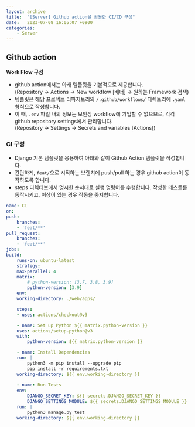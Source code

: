 ```yaml
---
layout: archive
title:  "[Server] Github action을 활용한 CI/CD 구성"
date:   2023-07-08 16:05:07 +0900
categories: 
    - Server
---
```


## Github action 

**Work Flow 구성**
- github action에서는 아래 템플릿을 기본적으로 제공합니다.  
  (Repository -> Actions -> New workflow [배너] -> 원하는 Framework 검색)
- 템플릿은 해당 프로젝트 리파지토리의 `/.github/workflows/` 디렉토리에 `.yaml` 형식으로 작성합니다.
- 이 때, `.env` 파일 내의 정보는 보안상 workflow에 기입할 수 없으므로, 각각 github repository settings에서 관리합니다.  
  (Repository -> Settings -> Secrets and variables [Actions])

### CI 구성
- Django 기본 템플릿을 응용하여 아래와 같이 Github Action 템플릿을 작성합니다.
- 간단하게, `feat/`으로 시작하는 브랜치에 push/pull 하는 경우 github action이 동작하도록 합니다.
- steps 디렉티브에서 명시한 순서대로 실행 명령어를 수행합니다. 작성한 테스트를 동작시키고, 이상이 있는 경우 작동을 중지합니다.

```yaml
name: CI
on:
push:
    branches:
    - 'feat/**'
pull_request:
    branches:
    - 'feat/**'
jobs:
build:
    runs-on: ubuntu-latest
    strategy:
    max-parallel: 4
    matrix:
        # python-version: [3.7, 3.8, 3.9]
        python-version: [3.9]
    env:
    working-directory: ./web/apps/

    steps:
    - uses: actions/checkout@v3

    - name: Set up Python ${{ matrix.python-version }}
    uses: actions/setup-python@v3
    with:
        python-version: ${{ matrix.python-version }}

    - name: Install Dependencies
    run: |
        python3 -m pip install --upgrade pip
        pip install -r requirements.txt
    working-directory: ${{ env.working-directory }}
    
    - name: Run Tests
    env:
        DJANGO_SECRET_KEY: ${{ secrets.DJANGO_SECRET_KEY }}
        DJANGO_SETTINGS_MODULE: ${{ secrets.DJANGO_SETTINGS_MODULE }}
    run: |
        python3 manage.py test
    working-directory: ${{ env.working-directory }}
```
